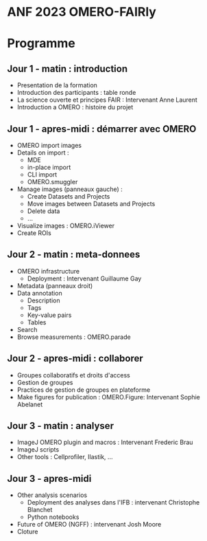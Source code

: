 # ANF 2023 OMERO-FAIRly
# Programme

## Jour 1 - matin : introduction
- Presentation de la formation
- Introduction des participants : table ronde
- La science ouverte et principes FAIR : Intervenant Anne Laurent
- Introduction a OMERO : histoire du projet

## Jour 1 - apres-midi : démarrer avec OMERO
- OMERO import images
- Details on import : 
  - MDE
  - in-place import
  - CLI import
  - OMERO.smuggler
- Manage images (panneaux gauche) :
  - Create Datasets and Projects
  - Move images between Datasets and Projects
  - Delete data
  - ...
- Visualize images : OMERO.iViewer
- Create ROIs

## Jour 2 - matin : meta-donnees
- OMERO infrastructure
  - Deployment : Intervenant Guillaume Gay
- Metadata (panneaux droit)
- Data annotation
  - Description
  - Tags
  - Key-value pairs
  - Tables
- Search
- Browse measurements : OMERO.parade

## Jour 2 - apres-midi : collaborer
- Groupes collaboratifs et droits d'access
- Gestion de groupes
- Practices de gestion de groupes en plateforme
- Make figures for publication : OMERO.Figure: Intervenant Sophie Abelanet

## Jour 3 - matin : analyser
- ImageJ OMERO plugin and macros : Intervenant Frederic Brau
- ImageJ scripts
- Other tools : Cellprofiler, Ilastik, ...

## Jour 3 - apres-midi
- Other analysis scenarios
  - Deployment des analyses dans l'IFB : intervenant Christophe Blanchet
  - Python notebooks
- Future of OMERO (NGFF) : intervenant Josh Moore
- Cloture

